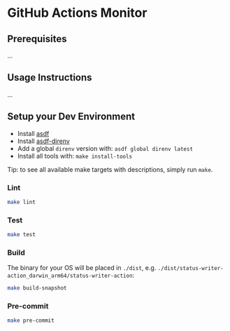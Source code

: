 <!--
 Copyright 2023 Dimitri Koshkin. All rights reserved.
 SPDX-License-Identifier: Apache-2.0
 -->

# GitHub Actions Monitor

## Prerequisites

...

## Usage Instructions

...

## Setup your Dev Environment

- Install [asdf](https://asdf-vm.com/)
- Install [asdf-direnv](https://github.com/asdf-community/asdf-direnv#setup)
- Add a global `direnv` version with: `asdf global direnv latest`
- Install all tools with: `make install-tools`

Tip: to see all available make targets with descriptions, simply run `make`.

### Lint

```bash
make lint
```

### Test

```bash
make test
```

### Build

The binary for your OS will be placed in `./dist`, e.g. `./dist/status-writer-action_darwin_arm64/status-writer-action`:

```bash
make build-snapshot
```

### Pre-commit

```bash
make pre-commit
```
